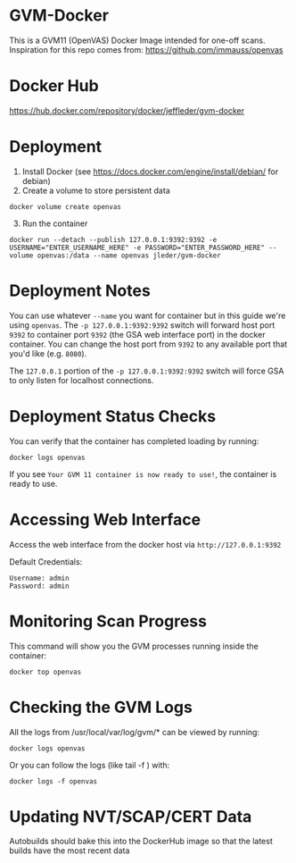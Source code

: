 # GVM-Docker
This is a GVM11 (OpenVAS) Docker Image intended for one-off scans.
Inspiration for this repo comes from: https://github.com/immauss/openvas

# Docker Hub
https://hub.docker.com/repository/docker/jeffleder/gvm-docker

# Deployment
1. Install Docker (see https://docs.docker.com/engine/install/debian/ for debian)
2. Create a volume to store persistent data
```shell
docker volume create openvas
```
3. Run the container
```shell
docker run --detach --publish 127.0.0.1:9392:9392 -e USERNAME="ENTER_USERNAME_HERE" -e PASSWORD="ENTER_PASSWORD_HERE" --volume openvas:/data --name openvas jleder/gvm-docker
```
# Deployment Notes
You can use whatever `--name` you want for container but in this guide we're using `openvas`.
The `-p 127.0.0.1:9392:9392` switch will forward host port `9392` to container port `9392` (the GSA web interface port) in the docker container.
You can change the host port from `9392` to any available port that you'd like (e.g. `8080`).

The `127.0.0.1` portion of the `-p 127.0.0.1:9392:9392` switch will force GSA to only listen for localhost connections.

# Deployment Status Checks

You can verify that the container has completed loading by running:
```
docker logs openvas
```
If you see `Your GVM 11 container is now ready to use!`, the container is ready to use.

# Accessing Web Interface

Access the web interface from the docker host via `http://127.0.0.1:9392`

Default Credentials:
```
Username: admin
Password: admin
```
# Monitoring Scan Progress

This command will show you the GVM processes running inside the container:
```
docker top openvas
```

# Checking the GVM Logs

All the logs from /usr/local/var/log/gvm/* can be viewed by running:
```
docker logs openvas
```
Or you can follow the logs (like tail -f ) with:
```
docker logs -f openvas
```

# Updating NVT/SCAP/CERT Data
Autobuilds should bake this into the DockerHub image so that the latest builds have the most recent data
